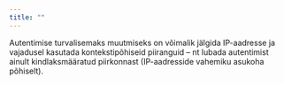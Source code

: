 ```yaml
---
title: ""
---
```

Autentimise turvalisemaks muutmiseks on võimalik jälgida IP-aadresse ja
vajadusel kasutada kontekstipõhiseid piiranguid – nt lubada autentimist ainult
kindlaksmääratud piirkonnast (IP-aadresside vahemiku asukoha põhiselt).
